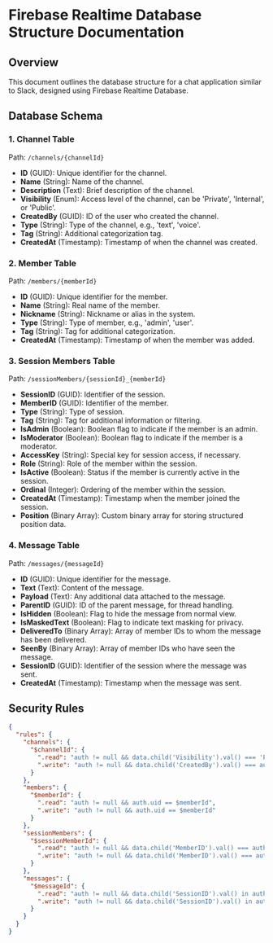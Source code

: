 
# Firebase Realtime Database Structure Documentation

## Overview
This document outlines the database structure for a chat application similar to Slack, designed using Firebase Realtime Database.

## Database Schema

### 1. Channel Table
Path: `/channels/{channelId}`
- **ID** (GUID): Unique identifier for the channel.
- **Name** (String): Name of the channel.
- **Description** (Text): Brief description of the channel.
- **Visibility** (Enum): Access level of the channel, can be 'Private', 'Internal', or 'Public'.
- **CreatedBy** (GUID): ID of the user who created the channel.
- **Type** (String): Type of the channel, e.g., 'text', 'voice'.
- **Tag** (String): Additional categorization tag.
- **CreatedAt** (Timestamp): Timestamp of when the channel was created.

### 2. Member Table
Path: `/members/{memberId}`
- **ID** (GUID): Unique identifier for the member.
- **Name** (String): Real name of the member.
- **Nickname** (String): Nickname or alias in the system.
- **Type** (String): Type of member, e.g., 'admin', 'user'.
- **Tag** (String): Tag for additional categorization.
- **CreatedAt** (Timestamp): Timestamp of when the member was added.

### 3. Session Members Table
Path: `/sessionMembers/{sessionId}_{memberId}`
- **SessionID** (GUID): Identifier of the session.
- **MemberID** (GUID): Identifier of the member.
- **Type** (String): Type of session.
- **Tag** (String): Tag for additional information or filtering.
- **IsAdmin** (Boolean): Boolean flag to indicate if the member is an admin.
- **IsModerator** (Boolean): Boolean flag to indicate if the member is a moderator.
- **AccessKey** (String): Special key for session access, if necessary.
- **Role** (String): Role of the member within the session.
- **IsActive** (Boolean): Status if the member is currently active in the session.
- **Ordinal** (Integer): Ordering of the member within the session.
- **CreatedAt** (Timestamp): Timestamp when the member joined the session.
- **Position** (Binary Array): Custom binary array for storing structured position data.

### 4. Message Table
Path: `/messages/{messageId}`
- **ID** (GUID): Unique identifier for the message.
- **Text** (Text): Content of the message.
- **Payload** (Text): Any additional data attached to the message.
- **ParentID** (GUID): ID of the parent message, for thread handling.
- **IsHidden** (Boolean): Flag to hide the message from normal view.
- **IsMaskedText** (Boolean): Flag to indicate text masking for privacy.
- **DeliveredTo** (Binary Array): Array of member IDs to whom the message has been delivered.
- **SeenBy** (Binary Array): Array of member IDs who have seen the message.
- **SessionID** (GUID): Identifier of the session where the message was sent.
- **CreatedAt** (Timestamp): Timestamp when the message was sent.

## Security Rules

```json
{
  "rules": {
    "channels": {
      "$channelId": {
        ".read": "auth != null && data.child('Visibility').val() === 'Public'",
        ".write": "auth != null && data.child('CreatedBy').val() === auth.uid"
      }
    },
    "members": {
      "$memberId": {
        ".read": "auth != null && auth.uid == $memberId",
        ".write": "auth != null && auth.uid == $memberId"
      }
    },
    "sessionMembers": {
      "$sessionMemberId": {
        ".read": "auth != null && data.child('MemberID').val() === auth.uid",
        ".write": "auth != null && data.child('MemberID').val() === auth.uid"
      }
    },
    "messages": {
      "$messageId": {
        ".read": "auth != null && data.child('SessionID').val() in auth.sessions",
        ".write": "auth != null && data.child('SessionID').val() in auth.sessions"
      }
    }
  }
}
```
